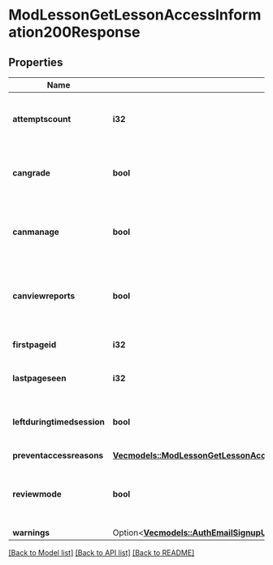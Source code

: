 # ModLessonGetLessonAccessInformation200Response

## Properties

Name | Type | Description | Notes
------------ | ------------- | ------------- | -------------
**attemptscount** | **i32** | The number of attempts done by the user. | [default to null]
**cangrade** | **bool** | Whether the user can grade the lesson or not. | [default to null]
**canmanage** | **bool** | Whether the user can manage the lesson or not. | [default to null]
**canviewreports** | **bool** | Whether the user can view the lesson reports or not. | [default to null]
**firstpageid** | **i32** | The lesson first page id. | [default to null]
**lastpageseen** | **i32** | The last page seen id. | [default to null]
**leftduringtimedsession** | **bool** | Whether the user left during a timed session. | [default to null]
**preventaccessreasons** | [**Vec<models::ModLessonGetLessonAccessInformation200ResponsePreventaccessreasonsInner>**](mod_lesson_get_lesson_access_information_200_response_preventaccessreasons_inner.md) |  | 
**reviewmode** | **bool** | Whether the lesson is in review mode for the current user. | [default to null]
**warnings** | Option<[**Vec<models::AuthEmailSignupUser200ResponseWarningsInner>**](auth_email_signup_user_200_response_warnings_inner.md)> |  | [optional]

[[Back to Model list]](../README.md#documentation-for-models) [[Back to API list]](../README.md#documentation-for-api-endpoints) [[Back to README]](../README.md)


